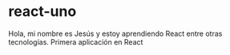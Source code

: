 # react-uno
Hola, mi nombre es Jesús y estoy aprendiendo React entre otras tecnologías.
Primera aplicación en React
